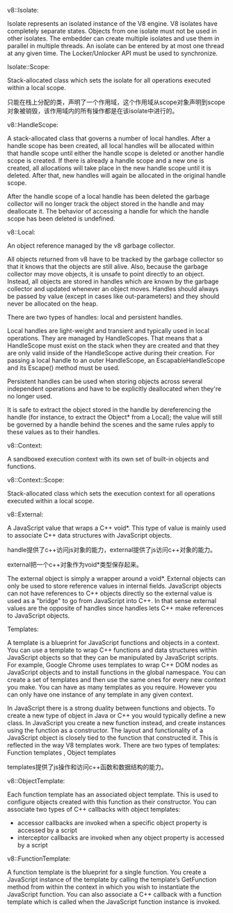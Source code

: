 v8::Isolate:

Isolate represents an isolated instance of the V8 engine. V8 isolates have completely separate states. Objects from one isolate must not be used in other isolates. The embedder can create multiple isolates and use them in parallel in multiple threads. An isolate can be entered by at most one thread at any given time. The Locker/Unlocker API must be used to synchronize.


Isolate::Scope: 

Stack-allocated class which sets the isolate for all operations executed within a local scope.

只能在栈上分配的类，声明了一个作用域，这个作用域从scope对象声明到scope对象被销毁，该作用域内的所有操作都是在该isolate中进行的。

v8::HandleScope:

A stack-allocated class that governs a number of local handles. After a handle scope has been created, all local handles will be allocated within that handle scope until either the handle scope is deleted or another handle scope is created. If there is already a handle scope and a new one is created, all allocations will take place in the new handle scope until it is deleted. After that, new handles will again be allocated in the original handle scope.

After the handle scope of a local handle has been deleted the garbage collector will no longer track the object stored in the handle and may deallocate it. The behavior of accessing a handle for which the handle scope has been deleted is undefined.

v8::Local:

An object reference managed by the v8 garbage collector.

All objects returned from v8 have to be tracked by the garbage collector so that it knows that the objects are still alive. Also, because the garbage collector may move objects, it is unsafe to point directly to an object. Instead, all objects are stored in handles which are known by the garbage collector and updated whenever an object moves. Handles should always be passed by value (except in cases like out-parameters) and they should never be allocated on the heap.

There are two types of handles: local and persistent handles.

Local handles are light-weight and transient and typically used in local operations. They are managed by HandleScopes. That means that a HandleScope must exist on the stack when they are created and that they are only valid inside of the HandleScope active during their creation. For passing a local handle to an outer HandleScope, an EscapableHandleScope and its Escape() method must be used.

Persistent handles can be used when storing objects across several independent operations and have to be explicitly deallocated when they're no longer used.

It is safe to extract the object stored in the handle by dereferencing the handle (for instance, to extract the Object* from a Local<Object>); the value will still be governed by a handle behind the scenes and the same rules apply to these values as to their handles.



v8::Context:

A sandboxed execution context with its own set of built-in objects and functions.

v8::Context::Scope:

Stack-allocated class which sets the execution context for all operations executed within a local scope.

v8::External:

A JavaScript value that wraps a C++ void\*. This type of value is mainly used to associate C++ data structures with JavaScript objects.

handle提供了c++访问js对象的能力，external提供了js访问c++对象的能力。

external把一个c++对象作为void\*类型保存起来。

The external object is simply a wrapper around a void\*. External objects can only be used to store reference values in internal fields. JavaScript objects can not have references to C++ objects directly so the external value is used as a "bridge" to go from JavaScript into C++. In that sense external values are the opposite of handles since handles lets C++ make references to JavaScript objects.


Templates:

A template is a blueprint for JavaScript functions and objects in a context. You can use a template to wrap C++ functions and data structures within JavaScript objects so that they can be manipulated by JavaScript scripts. For example, Google Chrome uses templates to wrap C++ DOM nodes as JavaScript objects and to install functions in the global namespace. You can create a set of templates and then use the same ones for every new context you make. You can have as many templates as you require. However you can only have one instance of any template in any given context.

In JavaScript there is a strong duality between functions and objects. To create a new type of object in Java or C++ you would typically define a new class. In JavaScript you create a new function instead, and create instances using the function as a constructor. The layout and functionality of a JavaScript object is closely tied to the function that constructed it. This is reflected in the way V8 templates work. There are two types of templates: Function templates , Object templates

templates提供了js操作和访问c++函数和数据结构的能力。

v8::ObjectTemplate:

Each function template has an associated object template. This is used to configure objects created with this function as their constructor. You can associate two types of C++ callbacks with object templates:

- accessor callbacks are invoked when a specific object property is accessed by a script
- interceptor callbacks are invoked when any object property is accessed by a script

v8::FunctionTemplate:

A function template is the blueprint for a single function. You create a JavaScript instance of the template by calling the template’s GetFunction method from within the context in which you wish to instantiate the JavaScript function. You can also associate a C++ callback with a function template which is called when the JavaScript function instance is invoked.


